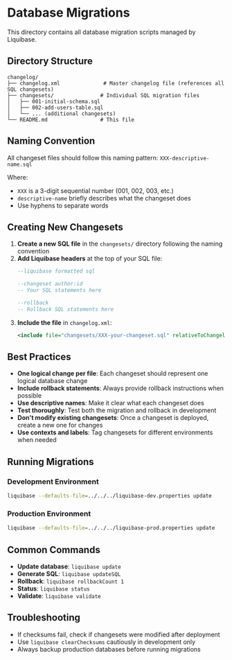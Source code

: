 # Database Migrations

This directory contains all database migration scripts managed by Liquibase.

## Directory Structure

```
changelog/
├── changelog.xml              # Master changelog file (references all SQL changesets)
├── changesets/               # Individual SQL migration files
│   ├── 001-initial-schema.sql
│   ├── 002-add-users-table.sql
│   └── ... (additional changesets)
└── README.md                 # This file
```

## Naming Convention

All changeset files should follow this naming pattern:
`XXX-descriptive-name.sql`

Where:
- `XXX` is a 3-digit sequential number (001, 002, 003, etc.)
- `descriptive-name` briefly describes what the changeset does
- Use hyphens to separate words

## Creating New Changesets

1. **Create a new SQL file** in the `changesets/` directory following the naming convention
2. **Add Liquibase headers** at the top of your SQL file:
   ```sql
   --liquibase formatted sql
   
   --changeset author:id
   -- Your SQL statements here
   
   --rollback
   -- Rollback SQL statements here
   ```
3. **Include the file** in `changelog.xml`:
   ```xml
   <include file="changesets/XXX-your-changeset.sql" relativeToChangelogFile="true"/>
   ```

## Best Practices

- **One logical change per file**: Each changeset should represent one logical database change
- **Include rollback statements**: Always provide rollback instructions when possible
- **Use descriptive names**: Make it clear what each changeset does
- **Test thoroughly**: Test both the migration and rollback in development
- **Don't modify existing changesets**: Once a changeset is deployed, create a new one for changes
- **Use contexts and labels**: Tag changesets for different environments when needed

## Running Migrations

### Development Environment
```bash
liquibase --defaults-file=../../../liquibase-dev.properties update
```

### Production Environment
```bash
liquibase --defaults-file=../../../liquibase-prod.properties update
```

## Common Commands

- **Update database**: `liquibase update`
- **Generate SQL**: `liquibase updateSQL`
- **Rollback**: `liquibase rollbackCount 1`
- **Status**: `liquibase status`
- **Validate**: `liquibase validate`

## Troubleshooting

- If checksums fail, check if changesets were modified after deployment
- Use `liquibase clearChecksums` cautiously in development only
- Always backup production databases before running migrations